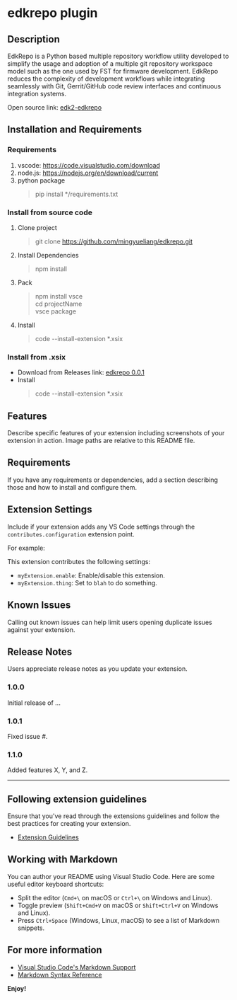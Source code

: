 # edkrepo plugin
## Description

EdkRepo is a Python based multiple repository workflow utility developed to simplify the usage and adoption of a multiple git repository workspace model such as the one used by FST for firmware development. EdkRepo reduces the complexity of development workflows while integrating seamlessly with Git, Gerrit/GitHub code review interfaces and continuous integration systems.

Open source link: [edk2-edkrepo](https://github.com/tianocore/edk2-edkrepo)

## Installation and Requirements
### Requirements
1. vscode: https://code.visualstudio.com/download
2. node.js: https://nodejs.org/en/download/current
3. python package
    > pip install */requirements.txt 
### Install from source code

1. Clone project
   > git clone https://github.com/mingyueliang/edkrepo.git
2. Install Dependencies
   > npm install
3. Pack
   > npm install vsce  
   > cd projectName  
   > vsce package
4. Install 
   > code --install-extension *.xsix
### Install from .xsix
- Download from Releases
  link: [edkrepo 0.0.1](https://github.com/mingyueliang/edkrepo/releases)
- Install
  > code --install-extension *.xsix

## Features

Describe specific features of your extension including screenshots of your extension in action. Image paths are relative to this README file.



## Requirements

If you have any requirements or dependencies, add a section describing those and how to install and configure them.

## Extension Settings

Include if your extension adds any VS Code settings through the `contributes.configuration` extension point.

For example:

This extension contributes the following settings:

* `myExtension.enable`: Enable/disable this extension.
* `myExtension.thing`: Set to `blah` to do something.

## Known Issues

Calling out known issues can help limit users opening duplicate issues against your extension.

## Release Notes

Users appreciate release notes as you update your extension.

### 1.0.0

Initial release of ...

### 1.0.1

Fixed issue #.

### 1.1.0

Added features X, Y, and Z.

---

## Following extension guidelines

Ensure that you've read through the extensions guidelines and follow the best practices for creating your extension.

* [Extension Guidelines](https://code.visualstudio.com/api/references/extension-guidelines)

## Working with Markdown

You can author your README using Visual Studio Code. Here are some useful editor keyboard shortcuts:

* Split the editor (`Cmd+\` on macOS or `Ctrl+\` on Windows and Linux).
* Toggle preview (`Shift+Cmd+V` on macOS or `Shift+Ctrl+V` on Windows and Linux).
* Press `Ctrl+Space` (Windows, Linux, macOS) to see a list of Markdown snippets.

## For more information

* [Visual Studio Code's Markdown Support](http://code.visualstudio.com/docs/languages/markdown)
* [Markdown Syntax Reference](https://help.github.com/articles/markdown-basics/)

**Enjoy!**
